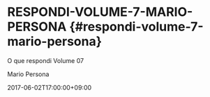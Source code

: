 # RESPONDI-VOLUME-7-MARIO-PERSONA {#respondi-volume-7-mario-persona}

O que respondi Volume 07

Mario Persona

2017-06-02T17:00:00+09:00